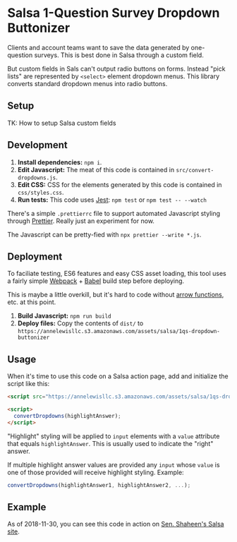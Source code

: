 # Salsa 1-Question Survey Dropdown Buttonizer

Clients and account teams want to save the data generated by one-question surveys. This is best done in Salsa through a custom field.

But custom fields in Sals can't output radio buttons on forms. Instead "pick lists" are represented by `<select>` element dropdown menus. This library converts standard dropdown menus into radio buttons.

## Setup

TK: How to setup Salsa custom fields

## Development

1. **Install dependencies:** `npm i`.
2. **Edit Javascript:** The meat of this code is contained in `src/convert-dropdowns.js`.
3. **Edit CSS:** CSS for the elements generated by this code is contained in `css/styles.css`.
4. **Run tests:** This code uses [Jest](https://jestjs.io): `npm test` or `npm test -- --watch` 

There's a simple `.prettierrc` file to support automated Javascript styling through [Prettier](https://prettier.io/). Really just an experiment for now.

The Javascript can be pretty-fied with `npx prettier --write *.js`.

## Deployment

To faciliate testing, ES6 features and easy CSS asset loading, this tool uses a fairly simple [Webpack](https://webpack.js.org) + [Babel](https://babeljs.io/) build step before deploying.

This is maybe a little overkill, but it's hard to code without [arrow functions](https://developer.mozilla.org/en-US/docs/Web/JavaScript/Reference/Functions/Arrow_functions), etc. at this point.

1. **Build Javascript:** `npm run build`
2. **Deploy files:** Copy the contents of `dist/` to `https://annelewisllc.s3.amazonaws.com/assets/salsa/1qs-dropdown-buttonizer`

## Usage

When it's time to use this code on a Salsa action page, add and initialize the script like this:

```html
<script src="https://annelewisllc.s3.amazonaws.com/assets/salsa/1qs-dropdown-buttonizer/convert-dropdowns.js"></script>

<script>
  convertDropdowns(highlightAnswer);
</script>
```
"Highlight" styling will be applied to `input` elements with a `value` attribute that equals `highlightAnswer`. This is usually used to indicate the "right" answer.

If multiple highlight answer values are provided any `input` whose `value` is one of those provided will receive highlight styling. Example:

```javascript
convertDropdowns(highlightAnswer1, highlightAnswer2, ...);
```


## Example

As of 2018-11-30, you can see this code in action on [Sen. Shaheen's Salsa site](https://action.jeanneshaheen.org/p/dia/action4/common/public/?action_KEY=1212#fb).
